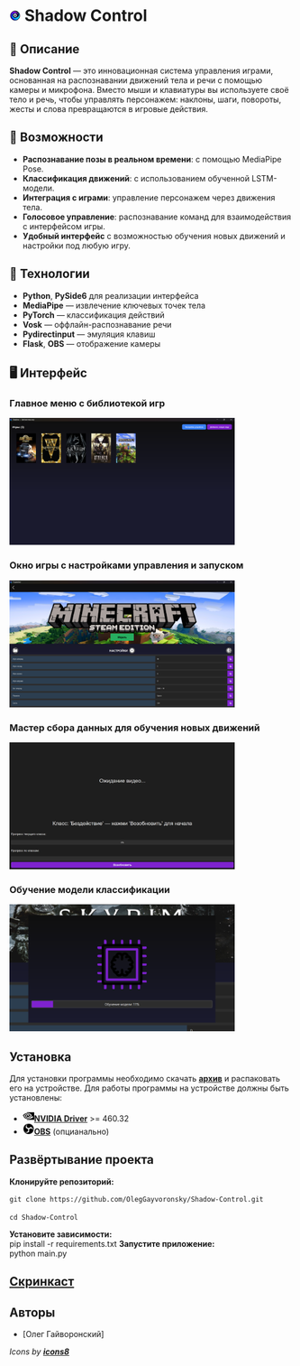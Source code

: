 # <img src="Source/icon.png" width="20" height="20"/> Shadow Control

## 📖 Описание

**Shadow Control** — это инновационная система управления играми, основанная на распознавании движений тела и речи с помощью камеры и микрофона. Вместо мыши и клавиатуры вы используете своё тело и речь, чтобы управлять персонажем: наклоны, шаги, повороты, жесты и слова превращаются в игровые действия.

## 🔧 Возможности

- **Распознавание позы в реальном времени**: с помощью MediaPipe Pose.
- **Классификация движений**: с использованием обученной LSTM-модели.
- **Интеграция с играми**: управление персонажем через движения тела.
- **Голосовое управление**: распознавание команд для взаимодействия с интерфейсом игры.
- **Удобный интерфейс** с возможностью обучения новых движений и настройки под любую игру.

## 🧩 Технологии

- **Python**, **PySide6** для реализации интерфейса
- **MediaPipe** — извлечение ключевых точек тела
- **PyTorch** — классификация действий
- **Vosk** — оффлайн-распознавание речи
- **Pydirectinput** — эмуляция клавиш
- **Flask**, **OBS** — отображение камеры

## 🖥️ Интерфейс
<h3>Главное меню с библиотекой игр</h3>
<img src="Source/menu.png" width="400"/>

<h3>Окно игры с настройками управления и запуском</h3>
<img src="Source/game_menu.png" width="400"/>

<h3>Мастер сбора данных для обучения новых движений</h3>
<img src="Source/data_collect.png" width="400"/>

<h3>Обучение модели классификации</h3>
<img src="Source/model_training.png" width="400"/>

## Установка

Для установки программы необходимо скачать [**архив**](https://drive.google.com/file/d/16hksGnPpRa9G9gEJ5yb1CZD44urnjqM5/view?usp=sharing) и распаковать его на устройстве.
Для работы программы на устройстве должны быть установлены: 
- <img src="Source/nvidia.png" width="20" height="20"/>[**NVIDIA Driver**](https://www.nvidia.com/en-us/drivers/) >= 460.32
- <img src="Source/OBS.png" width="20" height="20"/>[**OBS**](https://obsproject.com/download) (опцианально)

## Развёртывание проекта
**Клонируйте репозиторий:** <br>
<pre><code>git clone https://github.com/OlegGayvoronsky/Shadow-Control.git <br>
cd Shadow-Control </code> </pre>
**Установите зависимости:** <br>
pip install -r requirements.txt </code> </pre>
**Запустите приложение:** <br>
python main.py </code> </pre>

## [**Скринкаст**](https://drive.google.com/file/d/1jbNMLJBURs8i-50FwHDhD5eOlGUM9PX1/view?usp=sharing) ##

## Авторы

- [Олег Гайворонский]

*Icons by [**icons8**](https://icons8.ru/)*
